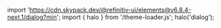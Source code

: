 <!--
type: template
name: dialog
-->

import 'https://cdn.skypack.dev/@refinitiv-ui/elements@v6.8.4-next.1/dialog?min';
import { halo } from '/theme-loader.js';
halo('dialog');